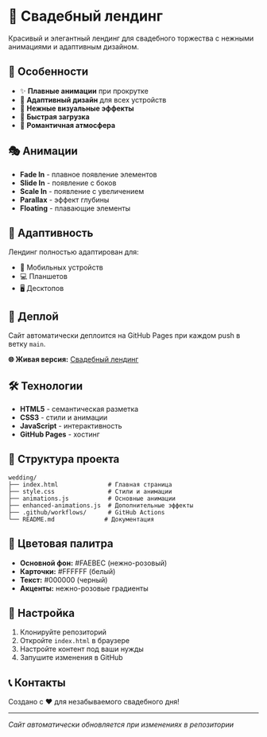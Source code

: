 # 💒 Свадебный лендинг

Красивый и элегантный лендинг для свадебного торжества с нежными анимациями и адаптивным дизайном.

## 🌟 Особенности

- ✨ **Плавные анимации** при прокрутке
- 📱 **Адаптивный дизайн** для всех устройств
- 🎨 **Нежные визуальные эффекты**
- 🚀 **Быстрая загрузка**
- 💝 **Романтичная атмосфера**

## 🎭 Анимации

- **Fade In** - плавное появление элементов
- **Slide In** - появление с боков
- **Scale In** - появление с увеличением
- **Parallax** - эффект глубины
- **Floating** - плавающие элементы

## 📱 Адаптивность

Лендинг полностью адаптирован для:
- 📱 Мобильных устройств
- 💻 Планшетов
- 🖥️ Десктопов

## 🚀 Деплой

Сайт автоматически деплоится на GitHub Pages при каждом push в ветку `main`.

**🌐 Живая версия:** [Свадебный лендинг](https://alena-tulkina.github.io/wedding/)

## 🛠️ Технологии

- **HTML5** - семантическая разметка
- **CSS3** - стили и анимации
- **JavaScript** - интерактивность
- **GitHub Pages** - хостинг

## 📁 Структура проекта

```
wedding/
├── index.html              # Главная страница
├── style.css               # Стили и анимации
├── animations.js           # Основные анимации
├── enhanced-animations.js  # Дополнительные эффекты
├── .github/workflows/      # GitHub Actions
└── README.md              # Документация
```

## 🎨 Цветовая палитра

- **Основной фон:** #FAEBEC (нежно-розовый)
- **Карточки:** #FFFFFF (белый)
- **Текст:** #000000 (черный)
- **Акценты:** нежно-розовые градиенты

## 🔧 Настройка

1. Клонируйте репозиторий
2. Откройте `index.html` в браузере
3. Настройте контент под ваши нужды
4. Запушите изменения в GitHub

## 📞 Контакты

Создано с ❤️ для незабываемого свадебного дня!

---

*Сайт автоматически обновляется при изменениях в репозитории* 